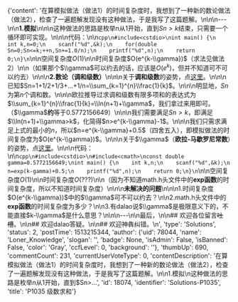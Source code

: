 {'content': '在算模拟做法（做法1）的时间复杂度时，我想到了一种新的数论做法（做法2），检查了一遍题解发现没有这种做法，于是我写了这篇题解。\n\n\n---\n\n**1.模拟**\n\n\n这种做法的思路是枚举$n$从1开始，直到$Sn>k$结束，只需要一个循环即可实现。\n\n\n代码：\n\n```cpp\n#include<cstdio>\nint main() {\n    int k,n=0;\n    scanf("%d",&k);\n    for(double Sn=0;Sn<=k;++n,Sn+=1.0/n);\n    printf("%d",n);\n    return 0;\n}\n```\n\n空间复杂度$O(1)$\n\n时间复杂度$O(e^{k-\\gamma})$（求法见做法2）\n\n（如果那个$\\gamma$可以约去的话，应该是$O(e^k)$，但并不知道可不可以约去）\n\n\n**2.数论（调和级数）**\n\n\n关于**调和级数**的姿势，点[这里](https://baike.baidu.com/item/%E8%B0%83%E5%92%8C%E7%BA%A7%E6%95%B0/8019971?fr=aladdin)。\n\n\n已知$Sn=1+1/2+1/3+...+1/n=\\sum_{k=1}^{n}\\frac{1}{k}$。\n\n\n明显地，$Sn$为第$n$个调和数。\n\n\n欧拉推导过求调和级数有限多项和的表达式为$\\sum_{k=1}^{n}\\frac{1}{k}=\\ln(n+1)+\\gamma$，我们拿过来用即可。（$\\gamma$**约**等于0.5772156649）\n\n\n我们需要满足$Sn>k$，即满足$\\ln(n+1)+\\gamma>k$，化简得$n>e^{k-\\gamma}-1$。\n\n\n我们只需求满足上式的最小的$n$，所以$n=e^{k-\\gamma}+0.5$（四舍五入），即模拟做法的时间复杂度为$O(e^{k-\\gamma})$。\n\n\n关于$\\gamma$（**欧拉-马歇罗尼常数**）的姿势，点[这里](https://baike.baidu.com/item/%E6%AC%A7%E6%8B%89%E5%B8%B8%E6%95%B0/5371177?fr=aladdin)。\n\n\n代码：\n\n```cpp\n#include<cstdio>\n#include<cmath>\nconst double gamma=0.5772156649;\nint main() {\n    int k,n;\n    scanf("%d",&k);\n    n=exp(k-gamma)+0.5;\n    printf("%d",n);\n    return 0;\n}\n```\n\n空间复杂度$O(1)$\n\n时间复杂度$O(???)$\n\n（因为不知道math.h头文件中的**exp函数**的时间复杂度，所以不知道时间复杂度）\n\n\n**未解决的问题**\n\n\n1.时间复杂度$O(e^{k-\\gamma})$中的$\\gamma$可不可以约去？\n\n2.math.h头文件中的**exp函数**的时间复杂度为多少？\n\n3.有dalao说$\\gamma$是极限意义下的，不能直接$k-\\gamma$是什么意思？\n\n\n---\n\n最后，\n\n## 欢迎各位留言~~吐槽~~。\n\n## 欢迎dalao答疑。\n\n## 欢迎神犇纠错。\n', 'type': 'Solutions', 'status': 2, 'postTime': 1513215344, 'author': {'uid': 78044, 'name': 'Loner_Knowledge', 'slogan': '', 'badge': None, 'isAdmin': False, 'isBanned': False, 'color': 'Gray', 'ccfLevel': 0, 'background': ''}, 'thumbUp': 690, 'commentCount': 231, 'currentUserVoteType': 0, 'contentDescription': '在算模拟做法（做法1）的时间复杂度时，我想到了一种新的数论做法（做法2），检查了一遍题解发现没有这种做法，于是我写了这篇题解。\n\n1.模拟\n这种做法的思路是枚举$n$从1开始，直到$Sn&gt;...', 'id': 18074, 'identifier': 'Solutions-P1035', 'title': 'P1035 级数求和'}